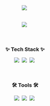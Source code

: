 <!--타이틀 부분-->
<div align="center">
  <img src="https://capsule-render.vercel.app/api?type=venom&height=200&text=Welcome%20To%20My%20Github.&fontSize=70&color=0:8871e5,100:00ADD8&stroke=00ADD8"/>&nbsp
</div>

<br/>
<br/>

<!--내용 부분-->
<div align="center">
  <img src="https://github-readme-stats.vercel.app/api/top-langs/?username=IGSON2&layout=pie"/>&nbsp
</div>

<br/>
<br/>

<h3 align="center">✨ Tech Stack ✨</h3>
<div align="center">
  <img src="https://img.shields.io/badge/go-00ADD8.svg?style=for-the-badge&logo=go&logoColor=white" />&nbsp
  <img src="https://img.shields.io/badge/solidity-363636.svg?style=for-the-badge&logo=solidity&logoColor=white" />&nbsp
  <img src="https://img.shields.io/badge/typescript-3178C6.svg?style=for-the-badge&logo=typescript&logoColor=white" />&nbsp
</div>

<br/>
<br/>
<h3 align="center">🛠 Tools 🛠</h3>
<div align="center">
  <img src="https://img.shields.io/badge/docker-2496ED.svg?style=for-the-badge&logo=docker&logoColor=white" />&nbsp
  <img src="https://img.shields.io/badge/aws-FF9900.svg?style=for-the-badge&logo=amazon%20ec2&logoColor=white" />&nbsp
  <img src="https://img.shields.io/badge/github%20action-F05033.svg?style=for-the-badge&logo=git&logoColor=white" />&nbsp
</div>

<br/>
